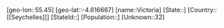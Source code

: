 ﻿---
location: [-4.616667,55.45]
type: City
tags:
- geo/City


SpocWebEntityId: 35977
isDeleted: false
confidential: public

---
[geo-lon::55.45]
[geo-lat::-4.616667]
[name::Victoria]
[State::]
[Country::[[Seychelles]]]
[StateId::]
[Population::]
[Unknown::32]

